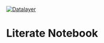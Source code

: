 [![Datalayer](https://assets.datalayer.design/datalayer-25.svg)](https://datalayer.io)

# Literate Notebook
